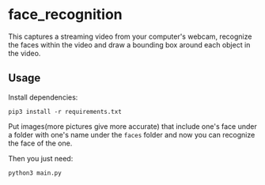 # face_recognition

This captures a streaming video from your computer's webcam, recognize the faces within the video and 
draw a bounding box around each object in the video.

## Usage

Install dependencies:

```
pip3 install -r requirements.txt
```

Put images(more pictures give more accurate) that include one's face under a folder with one's name under the `faces` folder
and now you can recognize the face of the one.

Then you just need:

```
python3 main.py
```

